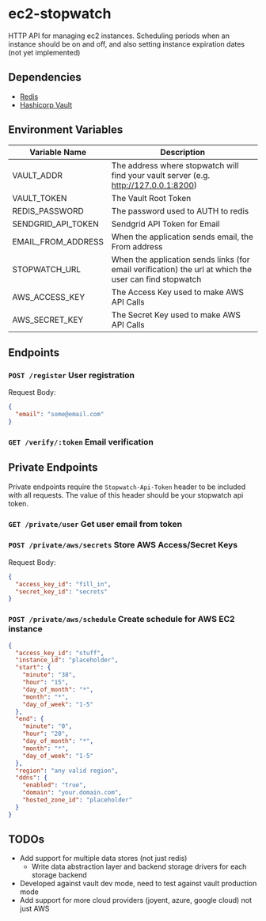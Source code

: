 # ec2-stopwatch
HTTP API for managing ec2 instances. Scheduling periods when an instance should be on and off, and also setting instance expiration dates (not yet implemented)

## Dependencies
* [Redis](http://redis.io/)
* [Hashicorp Vault](https://vaultproject.io/)

## Environment Variables
Variable Name | Description
------------ | -------------
VAULT_ADDR | The address where stopwatch will find your vault server (e.g. http://127.0.0.1:8200)
VAULT_TOKEN | The Vault Root Token
REDIS_PASSWORD | The password used to AUTH to redis
SENDGRID_API_TOKEN | Sendgrid API Token for Email
EMAIL_FROM_ADDRESS | When the application sends email, the From address
STOPWATCH_URL | When the application sends links (for email verification) the url at which the user can find stopwatch
AWS_ACCESS_KEY | The Access Key used to make AWS API Calls
AWS_SECRET_KEY | The Secret Key used to make AWS API Calls

## Endpoints

### `POST /register` User registration

Request Body: 
```json
{
  "email": "some@email.com"
}
```

### `GET /verify/:token` Email verification

## Private Endpoints
Private endpoints require the `Stopwatch-Api-Token` header to be included with all requests. The value of this header should be your stopwatch api token.

### `GET /private/user` Get user email from token

### `POST /private/aws/secrets` Store AWS Access/Secret Keys
Request Body:
```json
{
  "access_key_id": "fill_in",
  "secret_key_id": "secrets"
}
```

### `POST /private/aws/schedule` Create schedule for AWS EC2 instance
```json
{
  "access_key_id": "stuff",
  "instance_id": "placeholder",
  "start": {
    "minute": "38",
    "hour": "15",
    "day_of_month": "*",
    "month": "*",
    "day_of_week": "1-5"
  },
  "end": {
    "minute": "0",
    "hour": "20",
    "day_of_month": "*",
    "month": "*",
    "day_of_week": "1-5"
  },
  "region": "any valid region",
  "ddns": {
    "enabled": "true",
    "domain": "your.domain.com",
    "hosted_zone_id": "placeholder"
  }
}
```

## TODOs
* Add support for multiple data stores (not just redis)
  * Write data abstraction layer and backend storage drivers for each storage backend
* Developed against vault dev mode, need to test against vault production mode
* Add support for more cloud providers (joyent, azure, google cloud) not just AWS
